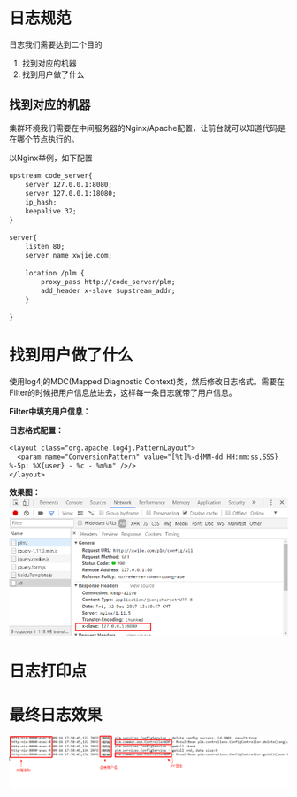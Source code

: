 # 日志规范

日志我们需要达到二个目的

1. 找到对应的机器
2. 找到用户做了什么

## 找到对应的机器

集群环境我们需要在中间服务器的Nginx/Apache配置，让前台就可以知道代码是在哪个节点执行的。

以Nginx举例，如下配置

```
upstream code_server{
    server 127.0.0.1:8080;
    server 127.0.0.1:18080;
    ip_hash;
    keepalive 32;
}

server{
    listen 80;
    server_name xwjie.com;

    location /plm {
        proxy_pass http://code_server/plm;
        add_header x-slave $upstream_addr;
    }

}
```

# 找到用户做了什么

使用log4j的MDC\(Mapped Diagnostic Context\)类，然后修改日志格式。需要在Filter的时候把用户信息放进去，这样每一条日志就带了用户信息。

**Filter中填充用户信息：**



**日志格式配置：**

```
<layout class="org.apache.log4j.PatternLayout">
  <param name="ConversionPattern" value="[%t]%-d{MM-dd HH:mm:ss,SSS} %-5p: %X{user} - %c - %m%n" />/>
</layout>
```

**效果图：**![](/pictures/nginx.png)

# 日志打印点





# **最终日志效果**

![](/pictures/log1.png)



